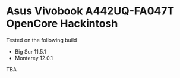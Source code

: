 # Asus Vivobook A442UQ-FA047T OpenCore Hackintosh
Tested on the following build
- Big Sur 11.5.1
- Monterey 12.0.1

TBA
